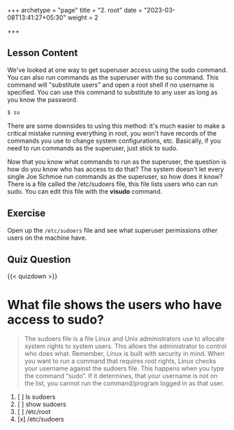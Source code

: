 +++
archetype = "page"
title = "2. root"
date = "2023-03-08T13:41:27+05:30"
weight = 2

+++

## Lesson Content

We've looked at one way to get superuser access using the sudo command. You can also run commands as the superuser with the su command. This command will "substitute users" and open a root shell if no username is specified. You can use this command to substitute to any user as long as you know the password. 

```bash
$ su
```

There are some downsides to using this method: it's much easier to make a critical mistake running everything in root, you won't have records of the commands you use to change system configurations, etc. Basically, if you need to run commands as the superuser, just stick to sudo.

Now that you know what commands to run as the superuser, the question is how do you know who has access to do that? The system doesn't let every single Joe Schmoe run commands as the superuser, so how does it know? There is a file called the /etc/sudoers file, this file lists users who can run sudo. You can edit this file with the **visudo** command.

## Exercise

Open up the ```/etc/sudoers``` file and see what superuser permissions other users on the machine have.

## Quiz Question

{{< quizdown >}}

# What file shows the users who have access to sudo?

> The sudoers file is a file Linux and Unix administrators use to allocate system rights to system users. This allows the administrator to control who does what. Remember, Linux is built with security in mind. When you want to run a command that requires root rights, Linux checks your username against the sudoers file. This happens when you type the command “sudo”. If it determines, that your username is not on the list, you cannot run the command/program logged in as that user.

1. [ ] ls sudoers
2. [ ] show sudoers
3. [ ] /etc/root
4. [x] /etc/sudoers